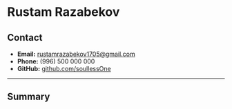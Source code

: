 # Rustam Razabekov
## Contact

- **Email:** rustamrazabekov1705@gmail.com
- **Phone:** (996) 500 000 000
- **GitHub:** [github.com/soullessOne](https://github.com/soullessOne)

---

## Summary
